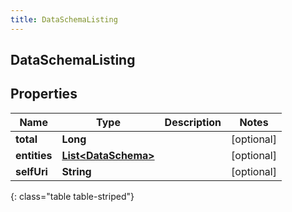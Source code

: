 ```yaml
---
title: DataSchemaListing
---
```


## DataSchemaListing

## Properties

| Name         | Type                                                             | Description | Notes      |
| ------------ | ---------------------------------------------------------------- | ----------- | ---------- |
| **total**    | <!----><!---->**Long**<!---->                                    |             | [optional] |
| **entities** | <!----><!---->[**List&lt;DataSchema&gt;**](DataSchema.md)<!----> |             | [optional] |
| **selfUri**  | <!----><!---->**String**<!---->                                  |             | [optional] |

{: class="table table-striped"}
